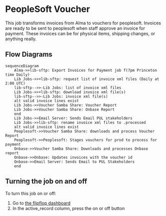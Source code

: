 # PeopleSoft Voucher
  This job transforms invoices from Alma to vouchers for peoplesoft.  Invoices are ready to be sent to peoplesoft when staff approve an invoice for payment.  These invoices can be for physical items, shipping changes, or anything really.

## Flow Diagrams

```mermaid
sequenceDiagram
    Alma->>lib-sftp: Export Invoices for Payment job f(7pm Princeton time Daily)
    Lib Jobs->>+lib-sftp: request list of invoice xml files (Daily at 2:00 UTC)
    lib-sftp-->>-Lib Jobs: list of invoice xml files
    Lib Jobs->>+lib-sftp: download invoice xml file(s)
    lib-sftp-->>-Lib Jobs: invoice xml file(s)
    alt valid invoice lines exist 
    Lib Jobs->>Voucher Samba Share: Voucher Report
    Lib Jobs->>Voucher Samba Share: Onbase Report
    end
    Lib Jobs->>Email Server: Sends Email PUL stakeholders
    Lib Jobs->>lib-sftp: rename invoice xml files to .processed
    alt valid invoice lines exist
    Peoplesoft->>Voucher Samba Share: downloads and process Voucher Report
    Peoplesoft->>Peoplesoft: Stages vouchers for prod to process for payment
    Onbase->>Voucher Samba Share: Downloads and processes Onbase report
    Onbase->>Onbase: Updates invoices with the voucher id
    Onbase->>Email Server: Sends Email to PUL Stakeholders
    end
```
## Turning the job on and off

To turn this job on or off:
1. Go to [the flipflop dashboard](https://lib-jobs.princeton.edu/features)
1. In the active_record column, press the on or off button
